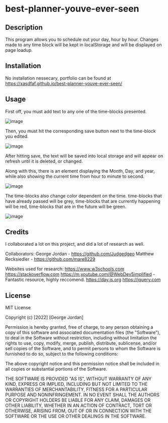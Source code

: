 # best-planner-youve-ever-seen

## Description
This program allows you to schedule out your day, hour by hour. Changes made to any time block will be kept in localStorage and will 
be displayed on page loadup. 

## Installation
No installation nessecary, portfolio can be found at https://xasdfaf.github.io/best-planner-youve-ever-seen/

## Usage
First off, you must add text to any one of the time-blocks presented. 

![image](https://user-images.githubusercontent.com/117489964/213578369-72b23dcb-7617-4953-8a9b-9a58b07f4d07.png)

Then, you must hit the corresponding save button next to the time-block you edited.

![image](https://user-images.githubusercontent.com/117489964/213578736-1fbdb92f-53a1-461b-94e9-73ce000cd514.png)

After hitting save, the text will be saved into local storage and will appear on refresh until it is deleted, or changed.

Along with this, there is an element displaying the Month, Day, and year, while also showing the current time from hour to minute to second.

![image](https://user-images.githubusercontent.com/117489964/213579084-511c2762-0e64-4d50-8dc0-c8c7b1e6364b.png)

The time-blocks also change color dependent on the time. 
time-blocks that have already passed will be grey,
time-blocks that are currently happening will be red,
time-blocks that are in the future will be green.

![image](https://user-images.githubusercontent.com/117489964/213579604-b7d9196c-2d76-4b4e-a0b7-ba2fcc2f104f.png)

## Credits

I collaborated a lot on this project, and did a lot of research as well. 

Collaborators:
George Jordan - https://github.com/Judgedgeo
Matthew Recksiedler - https://github.com/mare8229

Websites used for research:
https://www.w3schools.com
https://stackoverflow.com
https://m.youtube.com/@WebDevSimplified - Fantastic resource, highly reccomend.
https://day.js.org
https://jquery.com

## License

MIT License

Copyright (c) [2022] [George Jordan]

Permission is hereby granted, free of charge, to any person obtaining a copy of this software and associated documentation files (the "Software"), to deal in the Software without restriction, including without limitation the rights to use, copy, modify, merge, publish, distribute, sublicense, and/or sell copies of the Software, and to permit persons to whom the Software is furnished to do so, subject to the following conditions:

The above copyright notice and this permission notice shall be included in all copies or substantial portions of the Software.

THE SOFTWARE IS PROVIDED "AS IS", WITHOUT WARRANTY OF ANY KIND, EXPRESS OR IMPLIED, INCLUDING BUT NOT LIMITED TO THE WARRANTIES OF MERCHANTABILITY, FITNESS FOR A PARTICULAR PURPOSE AND NONINFRINGEMENT. IN NO EVENT SHALL THE AUTHORS OR COPYRIGHT HOLDERS BE LIABLE FOR ANY CLAIM, DAMAGES OR OTHER LIABILITY, WHETHER IN AN ACTION OF CONTRACT, TORT OR OTHERWISE, ARISING FROM, OUT OF OR IN CONNECTION WITH THE SOFTWARE OR THE USE OR OTHER DEALINGS IN THE SOFTWARE.